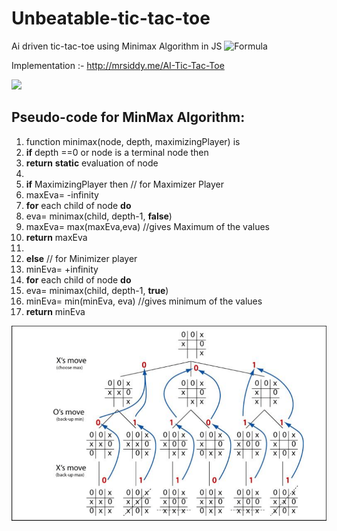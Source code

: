 # Unbeatable-tic-tac-toe
Ai driven tic-tac-toe using Minimax  Algorithm in JS   ![Formula](https://www.gstatic.com/education/formulas2/355397047/en/minimax.svg)


Implementation :- http://mrsiddy.me/AI-Tic-Tac-Toe



![](D:\AI-Tic-Tac-Toe\Tic-tac-toe_AI\game.gif)

## Pseudo-code for MinMax Algorithm:

1. function minimax(node, depth, maximizingPlayer) is 
2. **if** depth ==0 or node is a terminal node then 
3. **return** **static** evaluation of node 
4.  
5. **if** MaximizingPlayer then   // for Maximizer Player 
6. maxEva= -infinity      
7.  **for** each child of node **do** 
8.  eva= minimax(child, depth-1, **false**) 
9. maxEva= max(maxEva,eva)    //gives Maximum of the values 
10. **return** maxEva 
11.  
12. **else**             // for Minimizer player 
13.  minEva= +infinity  
14.  **for** each child of node **do** 
15.  eva= minimax(child, depth-1, **true**) 
16.  minEva= min(minEva, eva)     //gives minimum of the values 
17.  **return** minEva 



![](Tic-tac-toe_AI\Game-tree-for-Tic-Tac-Toe-game-using-MiniMax-algorithm.png)
